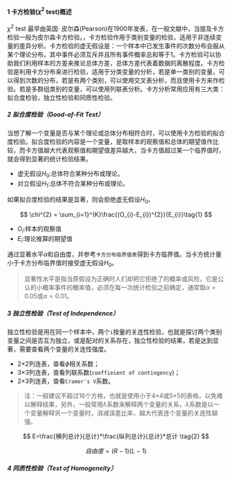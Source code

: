 #### 1 卡方检验($\chi^{2}$ test)概述

$\chi^{2}$ test 最早由英国· 皮尔森(Pearson)在1900年发表，在一般文献中，当提及卡方检验一般为皮尔森卡方检验。，卡方检验作用于类别变量的检验，适用于非连续变量的差异分析。卡方检验的虚无假设是：一个样本中已发生事件的次数分布会服从某个理论分布。其中事件必须互斥并且所有事件概率总和等于1。卡方检验可以协助我们利用样本的方差来推论总体方差，总体方差代表着数据的离散程度。卡方检验是利用卡方分布来进行检验，适用于分类变量的分析，若是单一类别的变量，可以得到次数的分布，若是有两个类别，可以使用交叉表分析，而且使用卡方来作检验。若是多群组类别的变量，可以使用列联表分析。卡方分析常用应用有三大类：拟合度检验，独立性检验和同质性检验。

##### 2 拟合度检验（Good-of-Fit Test）
当想了解一个变量是否与某个理论或总体分布相符合时，可以使用卡方检验的拟合度检验。拟合度检验的内容是一个变量，是取样本的观察值和总体的期望值作比较，而卡方值越大代表观察值和期望值差异越大，当卡方值超过某一个临界值时，就会得到显著的统计检验结果。

* 虚无假设$H_{0}$:总体符合某种分布或理论。
* 对立假设$H_{1}$:总体不符合某种分布或理论。

如果拟合度检验的结果是显著，则会拒绝虚无假设$H_{0}$。

$$
\chi^{2} = \sum_{i=1}^{K}\frac{(O_{i}-E_{i})^{2}}{E_{i}}\tag{1}
$$
* $O_{i}$:样本的观察值
* $E_{i}$:理论推算的期望值

通过显著水平$\alpha$和自由度，并参考`卡方分布临界值表`得到卡方临界值。当卡方统计量小于卡方分布临界值时接受虚无假设$H_{0}$。

>显著性水平是指当原假设为正确时人们却把它拒绝了的概率或风险，它是公认的小概率事件的概率值，必须在每一次统计检验之前确定，通常取$\alpha=0.05$或$\alpha=0.01$。
##### 3 独立性检验（Test of Independence）

独立性检验是用在同一个样本中，两个`i`按量的关连性检验，也就是探讨两个类别变量之间是否互为独立，或是配对的关系存在，独立性检验的结果，若是达到显著，需要查看两个变量的关连性强度。

* 2$\times$2列连表，查看$\phi$相关系数；
* 3$\times$3列连表，查看列联系数(`coeffieient of contingency`)；
* 2$\times$3列连表，查看`Cramer's V`系数。
>注：一般建议不超过16个方格，也就是使用小于4$\times$4或5$\times$5的表格，以免难以解释结果，另外，一般常用$\lambda$系数来解释两个变量的关系，$\lambda$系数是以一个变量解释另一个变量时，消减误差比率，越大代表连个变量的关连性越强。

$$
E=\frac{横列总计}{总计}*\frac{纵列总计}{总计}*总计 \tag{2}
$$

$$
自由度=(R-1)(L-1)\tag{3}
$$

##### 4 同质性检验（Test of Homogeneity）



